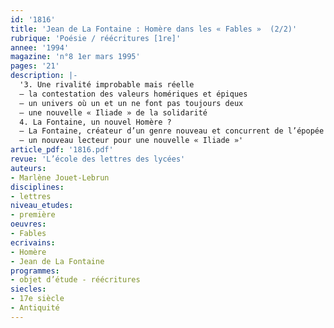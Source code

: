```yaml
---
id: '1816'
title: 'Jean de La Fontaine : Homère dans les « Fables »  (2/2)'
rubrique: 'Poésie / réécritures [1re]'
annee: '1994'
magazine: 'n°8 1er mars 1995'
pages: '21'
description: |-
  '3. Une rivalité improbable mais réelle
  – la contestation des valeurs homériques et épiques
  – un univers où un et un ne font pas toujours deux
  – une nouvelle « Iliade » de la solidarité
  4. La Fontaine, un nouvel Homère ?
  – La Fontaine, créateur d’un genre nouveau et concurrent de l’épopée : la fable : la poésie héroïque ; la fable au carrefour des genres, des tons et des discours ; la fable et l’inauguration de la parole ; la fable comme aventure de la parole
  – un nouveau lecteur pour une nouvelle « Iliade »'
article_pdf: '1816.pdf'
revue: 'L’école des lettres des lycées'
auteurs:
- Marlène Jouet-Lebrun
disciplines:
- lettres
niveau_etudes:
- première
oeuvres:
- Fables
ecrivains:
- Homère
- Jean de La Fontaine
programmes:
- objet d’étude - réécritures
siecles:
- 17e siècle
- Antiquité
---
```


